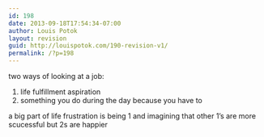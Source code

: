 ```yaml
---
id: 198
date: 2013-09-18T17:54:34-07:00
author: Louis Potok
layout: revision
guid: http://louispotok.com/190-revision-v1/
permalink: /?p=198
---
```

two ways of looking at a job:  
1) life fulfillment aspiration  
2) something you do during the day because you have to

a big part of life frustration is being 1 and imagining that other 1&#8217;s are more scucessful but 2s are happier